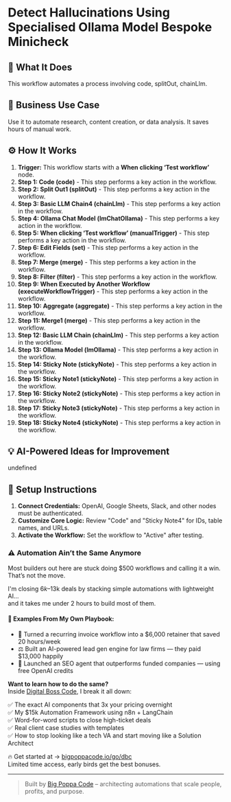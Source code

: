 # Detect Hallucinations Using Specialised Ollama Model Bespoke Minicheck

## 🚀 What It Does
This workflow automates a process involving code, splitOut, chainLlm.

## 💼 Business Use Case
Use it to automate research, content creation, or data analysis. It saves hours of manual work.

## ⚙️ How It Works
1.  **Trigger:** This workflow starts with a **When clicking ‘Test workflow’** node.
2. **Step 1: Code (code)** - This step performs a key action in the workflow.
3. **Step 2: Split Out1 (splitOut)** - This step performs a key action in the workflow.
4. **Step 3: Basic LLM Chain4 (chainLlm)** - This step performs a key action in the workflow.
5. **Step 4: Ollama Chat Model (lmChatOllama)** - This step performs a key action in the workflow.
6. **Step 5: When clicking ‘Test workflow’ (manualTrigger)** - This step performs a key action in the workflow.
7. **Step 6: Edit Fields (set)** - This step performs a key action in the workflow.
8. **Step 7: Merge (merge)** - This step performs a key action in the workflow.
9. **Step 8: Filter (filter)** - This step performs a key action in the workflow.
10. **Step 9: When Executed by Another Workflow (executeWorkflowTrigger)** - This step performs a key action in the workflow.
11. **Step 10: Aggregate (aggregate)** - This step performs a key action in the workflow.
12. **Step 11: Merge1 (merge)** - This step performs a key action in the workflow.
13. **Step 12: Basic LLM Chain (chainLlm)** - This step performs a key action in the workflow.
14. **Step 13: Ollama Model (lmOllama)** - This step performs a key action in the workflow.
15. **Step 14: Sticky Note (stickyNote)** - This step performs a key action in the workflow.
16. **Step 15: Sticky Note1 (stickyNote)** - This step performs a key action in the workflow.
17. **Step 16: Sticky Note2 (stickyNote)** - This step performs a key action in the workflow.
18. **Step 17: Sticky Note3 (stickyNote)** - This step performs a key action in the workflow.
19. **Step 18: Sticky Note4 (stickyNote)** - This step performs a key action in the workflow.

## 💡 AI-Powered Ideas for Improvement
undefined

## 🔧 Setup Instructions
1. **Connect Credentials:** OpenAI, Google Sheets, Slack, and other nodes must be authenticated.
2. **Customize Core Logic:** Review "Code" and "Sticky Note4" for IDs, table names, and URLs.
3. **Activate the Workflow:** Set the workflow to "Active" after testing.

### ⚠️ Automation Ain’t the Same Anymore

Most builders out here are stuck doing $500 workflows and calling it a win.  
That’s not the move.  

I'm closing $6k–$13k deals by stacking simple automations with lightweight AI...  
and it takes me under 2 hours to build most of them.

#### 🧠 Examples From My Own Playbook:
- 🔁 Turned a recurring invoice workflow into a $6,000 retainer that saved 20 hours/week  
- ⚖️ Built an AI-powered lead gen engine for law firms — they paid $13,000 happily  
- 🚀 Launched an SEO agent that outperforms funded companies — using free OpenAI credits  

**Want to learn how to do the same?**  
Inside [Digital Boss Code](https://bigpoppacode.io/go/dbc), I break it all down:

✅ The exact AI components that 3x your pricing overnight  
✅ My $15k Automation Framework using n8n + LangChain  
✅ Word-for-word scripts to close high-ticket deals  
✅ Real client case studies with templates  
✅ How to stop looking like a tech VA and start moving like a Solution Architect  

🔥 Get started at → [bigpoppacode.io/go/dbc](https://bigpoppacode.io/go/dbc)  
Limited time access, early birds get the best bonuses.

---
> Built by [Big Poppa Code](https://bigpoppacode.io) – architecting automations that scale people, profits, and purpose.
